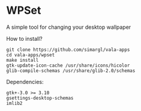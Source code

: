 WPSet
=======

A simple tool for changing your desktop wallpaper

How to install?
````
git clone https://github.com/simargl/vala-apps
cd vala-apps/wpset
make install
gtk-update-icon-cache /usr/share/icons/hicolor
glib-compile-schemas /usr/share/glib-2.0/schemas
````
Dependencies:
````
gtk+-3.0 >= 3.10
gsettings-desktop-schemas
imlib2
````
